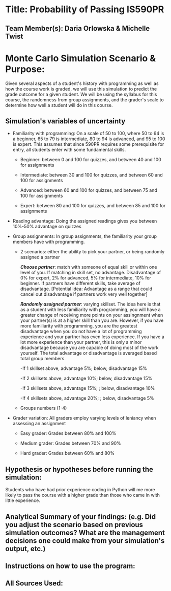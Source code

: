 # Title: Probability of Passing IS590PR

## Team Member(s):  Daria Orlowska & Michelle Twist

# Monte Carlo Simulation Scenario & Purpose:
Given several aspects of a student's history with programming as well as how the course work is graded, we will use this simulation to predict the grade outcome for a given student. We will be using the syllabus for this course, the randomness from group assignments, and the grader's scale to determine how well a student will do in this course. 

## Simulation's variables of uncertainty
* Familiarity with programming: On a scale of 50 to 100, where 50 to 64 is a beginner, 65 to 79 is intermediate, 80 to 94 is advanced, and 95 to 100 is expert. This assumes that since 590PR requires some prerequisite for entry, all students enter with some fundamental skills.
   
   - Beginner: between 0 and 100 for quizzes, and between 40 and 100 for assignments
   
   - Intermediate: between 30 and 100 for quizzes, and between 60 and 100 for assignments
   
   - Advanced: between 60 and 100 for quizzes, and between 75 and 100 for assignments
   
   - Expert: between 80 and 100 for quizzes, and between 85 and 100 for assignments

* Reading advantage: Doing the assigned readings gives you between 10%-50% advantage on quizzes

* Group assignments: In group assignments, the familiarity your group members have with programming.
  * 2 scenarios: either the ability to pick your partner, or being randomly assigned a partner

    **_Choose partner_**: match with someone of equal skill or within one level of you. If matching in skill set, no advantage. Disadvantage of 0% for expert, 2% for advanced, 5% for intermediate, 10% for beginner. If partners have different skills, take average of disadvantage. [Potential idea: Advantage as a range that could cancel out disadvantage if partners work very well together]

    **_Randomly assigned partner_**: varying skillset. The idea here is that as a student with less familiarity with programming, you will have a greater change of receiving more points on your assingnment when your partner(s) is at a higher skill than you are. However, if you have more familiarity with programming, you are the greatest disadvantage when you do not have a lot of programming experience and your partner has even less experience. If you have a lot more experience than your partner, this is only a minor disadvantage because you are capable of doing most of the work yourself. The total advantage or disadvantage is averaged based total group members. 
    
    -If 1 skillset above, advantage 5%; below, disadvantage 15%
    
    -If 2 skillsets above, advantage 10%; below, disadvantage 15%
    
    -If 3 skillsets above, advantage 15%; ; below, disadvantage 10%
    
    -If 4 skillsets above, advantage 20%; ; below, disadvantage 5%
    
  * Groups numbers (1-4)
  
* Grader variation: All graders employ varying levels of leniancy when assessing an assignment
 
    - Easy grader: Grades between 80% and 100%
    
    - Medium grader: Grades between 70% and 90%
    
    - Hard grader: Grades between 60% and 80%

## Hypothesis or hypotheses before running the simulation:
Students who have had prior experience coding in Python will me more likely to pass the course with a higher grade than those who came in with little experience. 

## Analytical Summary of your findings: (e.g. Did you adjust the scenario based on previous simulation outcomes?  What are the management decisions one could make from your simulation's output, etc.)

## Instructions on how to use the program:

## All Sources Used:
